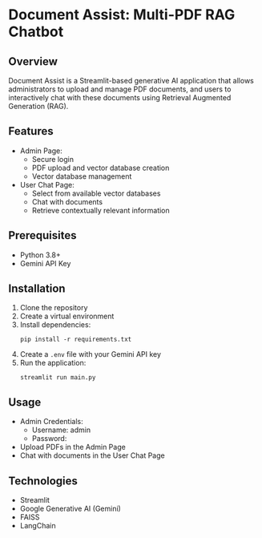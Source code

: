 # Document Assist: Multi-PDF RAG Chatbot

## Overview
Document Assist is a Streamlit-based generative AI application that allows administrators to upload and manage PDF documents, and users to interactively chat with these documents using Retrieval Augmented Generation (RAG).

## Features
- Admin Page:
  - Secure login
  - PDF upload and vector database creation
  - Vector database management
- User Chat Page:
  - Select from available vector databases
  - Chat with documents
  - Retrieve contextually relevant information

## Prerequisites
- Python 3.8+
- Gemini API Key

## Installation
1. Clone the repository
2. Create a virtual environment
3. Install dependencies:
   ```
   pip install -r requirements.txt
   ```
4. Create a `.env` file with your Gemini API key
5. Run the application:
   ```
   streamlit run main.py
   ```

## Usage
- Admin Credentials:
  - Username: admin
  - Password: 
- Upload PDFs in the Admin Page
- Chat with documents in the User Chat Page

## Technologies
- Streamlit
- Google Generative AI (Gemini)
- FAISS
- LangChain